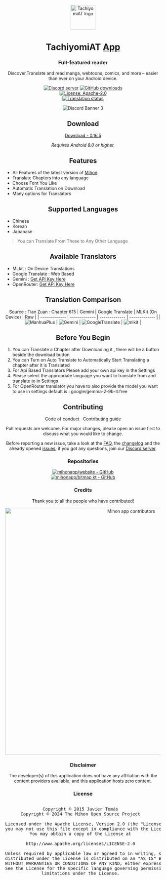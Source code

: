 
<div align="center">  

<a href="https://github.com/mannu691/TachiyomiAT">  
    <img src="./.github/assets/logo.png" alt="TachiyomiAT logo" title="TachiyomiAT logo" width="80"/>  
</a>  

# TachiyomiAT [App](#)

### Full-featured reader
Discover,Translate and read manga, webtoons, comics, and more – easier than ever on your Android device.

[![Discord server](https://img.shields.io/discord/801338287012053042.svg?label=&labelColor=6A7EC2&color=7389D8&logo=discord&logoColor=FFFFFF)](https://discord.com/invite/rkvXfVPRdq)
[![GitHub downloads](https://img.shields.io/github/downloads/mannu691/TachiyomiAT/total?label=downloads&labelColor=27303D&color=0D1117&logo=github&logoColor=FFFFFF&style=flat)](https://github.com/mannu691/TachiyomiAT/releases)  
[![License: Apache-2.0](https://img.shields.io/github/license/mihonapp/mihon?labelColor=27303D&color=0877d2)](/LICENSE)  
[![Translation status](https://img.shields.io/weblate/progress/mihon?labelColor=27303D&color=946300)](https://hosted.weblate.org/engage/mihon/)

![Discord Banner 3](https://discord.com/api/guilds/801338287012053042/widget.png?style=banner3)
## Download

[Download - 0.16.5](https://github.com/mannu691/TachiyomiAT/releases)

*Requires Android 8.0 or higher.*

## Features

<div align="left">  

* All Features of the latest version of [Mihon](https://github.com/mihonapp/mihon)
* Translate Chapters into any language
* Choose Font You Like
* Automatic Translation on Download
* Many options for Translators
</div>  

## Supported Languages

<div align="left">
    
* Chinese
* Korean
* Japanase

> You can Translate From These to Any  Other Language
> 
</div>  

## Available Translators
<div align="left">
    
* MLkit : On Device Translations
* Google Translate : Web Based
* Gemini : [Get API Key Here](https://makersuite.google.com/app/apikey "Get API Key Here")
* OpenRouter: [Get API Key Here](https://openrouter.ai/ "Get API Key Here")
  
</div>  

## Translation Comparison

Source : Tian Zuan : Chapter 615
| Gemini | Google Translate  | MLKit (On Device) | Raw  |
| ------------- | ------------- | ------------- | ------------- |
| ![ManhuaPlus](./.github/assets/gemini.png)  | ![Gemini](./.github/assets/gt.png)  | ![GoogleTranslate](./.github/assets/mlkit.png)  | ![mlkit](./.github/assets/raw.png)  |


## Before You Begin

<div align="left">
    
1. You can Translate a Chapter after Downloading it , there will be a button beside the download button
2. You can Turn on Auto Translate to Automatically Start Translating a chapter after it is Translated
3. For Api Based Translators Please add your own api key in the Settings
4. Please select the appropriate language you want to translate from and translate to in Settings
5. For OpenRouter translator you have to also provide the model you want to use in settings default is : google/gemma-2-9b-it:free
   
</div>  

## Contributing

[Code of conduct](./CODE_OF_CONDUCT.md) · [Contributing guide](./CONTRIBUTING.md)

Pull requests are welcome. For major changes, please open an issue first to discuss what you would like to change.

Before reporting a new issue, take a look at the [FAQ](https://mihon.app/docs/faq/general), the [changelog](https://mihon.app/changelogs/) and the already opened [issues](https://github.com/mihonapp/mihon/issues); if you got any questions, join our [Discord server](https://discord.gg/mihon).


### Repositories

[![mihonapp/website - GitHub](https://github-readme-stats.vercel.app/api/pin/?username=mihonapp&repo=website&bg_color=161B22&text_color=c9d1d9&title_color=0877d2&icon_color=0877d2&border_radius=8&hide_border=true)](https://github.com/mihonapp/website/)  
[![mihonapp/bitmap.kt - GitHub](https://github-readme-stats.vercel.app/api/pin/?username=mihonapp&repo=bitmap.kt&bg_color=161B22&text_color=c9d1d9&title_color=0877d2&icon_color=0877d2&border_radius=8&hide_border=true)](https://github.com/mihonapp/bitmap.kt/)

### Credits

Thank you to all the people who have contributed!

<a href="https://github.com/mihonapp/mihon/graphs/contributors">  
    <img src="https://contrib.rocks/image?repo=mannu691/TachiyomiAT" alt="Mihon app contributors" title="Mihon app contributors" width="800"/>  
</a>  

### Disclaimer

The developer(s) of this application does not have any affiliation with the content providers available, and this application hosts zero content.

### License

<pre>  
Copyright © 2015 Javier Tomás  
Copyright © 2024 The Mihon Open Source Project  
  
Licensed under the Apache License, Version 2.0 (the "License");  
you may not use this file except in compliance with the License.  
You may obtain a copy of the License at  
  
http://www.apache.org/licenses/LICENSE-2.0  
  
Unless required by applicable law or agreed to in writing, software  
distributed under the License is distributed on an "AS IS" BASIS,  
WITHOUT WARRANTIES OR CONDITIONS OF ANY KIND, either express or implied.  
See the License for the specific language governing permissions and  
limitations under the License.  
</pre>  

</div>

